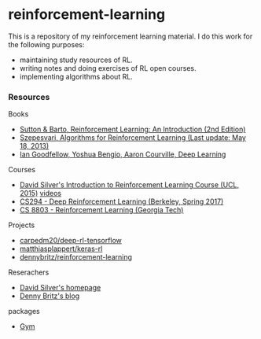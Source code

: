 # reinforcement-learning
This is a repository of my reinforcement learning material. I do this work for the following purposes:
- maintaining study resources of RL.
- writing notes and doing exercises of RL open courses.
- implementing algorithms about RL.

### Resources
Books

- [Sutton & Barto, Reinforcement Learning: An Introduction (2nd Edition)](http://incompleteideas.net/sutton/book/the-book-2nd.html)
- [Szepesvari, Algorithms for Reinforcement Learning (Last update: May 18, 2013)](https://sites.ualberta.ca/~szepesva/papers/RLAlgsInMDPs.pdf)
- [Ian Goodfellow, Yoshua Bengio, Aaron Courville, Deep Learning](http://www.deeplearningbook.org/)

Courses

- [David Silver's Introduction to Reinforcement Learning Course (UCL, 2015)](http://www0.cs.ucl.ac.uk/staff/d.silver/web/Teaching.html) [videos](https://www.youtube.com/watch?v=2pWv7GOvuf0&t=2992s)
- [CS294 - Deep Reinforcement Learning (Berkeley, Spring 2017)](http://rll.berkeley.edu/deeprlcourse/)
- [CS 8803 - Reinforcement Learning (Georgia Tech)](https://www.udacity.com/course/reinforcement-learning--ud600)

Projects

- [carpedm20/deep-rl-tensorflow](https://github.com/carpedm20/deep-rl-tensorflow)
- [matthiasplappert/keras-rl](https://github.com/matthiasplappert/keras-rl)
- [dennybritz/reinforcement-learning](https://github.com/dennybritz/reinforcement-learning)

Reserachers

- [David Silver's homepage](http://www0.cs.ucl.ac.uk/staff/d.silver/web/Home.html)
- [Denny Britz's blog](http://www.wildml.com/2016/10/learning-reinforcement-learning/)

packages

- [Gym](https://gym.openai.com/docs)

